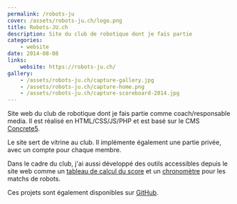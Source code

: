 ```yaml
---
permalink: /robots-ju
cover: /assets/robots-ju.ch/logo.png
title: Robots-JU.ch
description: Site du club de robotique dont je fais partie
categories:
    - website
date: 2014-08-08
links:
    website: https://robots-ju.ch/
gallery:
    - /assets/robots-ju.ch/capture-gallery.jpg
    - /assets/robots-ju.ch/capture-home.png
    - /assets/robots-ju.ch/capture-scoreboard-2014.jpg
---
```


Site web du club de robotique dont je fais partie comme coach/responsable media.
Il est réalisé en HTML/CSS/JS/PHP et est basé sur le CMS [Concrete5](http://www.concrete5.org/).

Le site sert de vitrine au club.
Il implémente également une partie privée, avec un compte pour chaque membre.

Dans le cadre du club, j'ai aussi développé des outils accessibles depuis le site web comme un [tableau de calcul du score](https://robots-ju.ch/scoreboard-2014/) et un [chronomètre](https://robots-ju.ch/timer/) pour les matchs de robots.

Ces projets sont également disponibles sur [GitHub](https://github.com/clarkwinkelmann).
